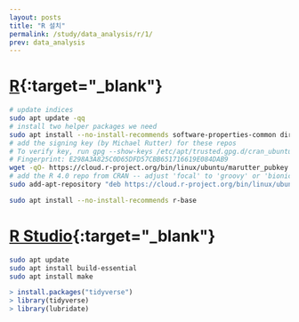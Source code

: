 ```yaml
---
layout: posts
title: "R 설치"
permalink: /study/data_analysis/r/1/
prev: data_analysis
---
```


# [R](https://cran.r-project.org/mirrors.html){:target="_blank"}

```bash
# update indices
sudo apt update -qq
# install two helper packages we need
sudo apt install --no-install-recommends software-properties-common dirmngr
# add the signing key (by Michael Rutter) for these repos
# To verify key, run gpg --show-keys /etc/apt/trusted.gpg.d/cran_ubuntu_key.asc
# Fingerprint: E298A3A825C0D65DFD57CBB651716619E084DAB9
wget -qO- https://cloud.r-project.org/bin/linux/ubuntu/marutter_pubkey.asc | sudo tee -a /etc/apt/trusted.gpg.d/cran_ubuntu_key.asc
# add the R 4.0 repo from CRAN -- adjust 'focal' to 'groovy' or 'bionic' as needed
sudo add-apt-repository "deb https://cloud.r-project.org/bin/linux/ubuntu $(lsb_release -cs)-cran40/"
```

```bash
sudo apt install --no-install-recommends r-base
```

# [R Studio](https://posit.co/download/rstudio-desktop/){:target="_blank"}

```bash
sudo apt update
sudo apt install build-essential
sudo apt install make
```


```r
> install.packages("tidyverse")
> library(tidyverse)
> library(lubridate)
```